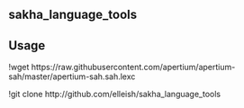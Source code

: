 ## sakha_language_tools

## Usage
<p>!wget https://raw.githubusercontent.com/apertium/apertium-sah/master/apertium-sah.sah.lexc</p>
<p>!git clone http://github.com/elleish/sakha_language_tools</p>
